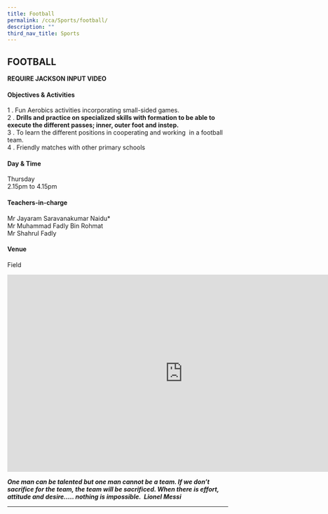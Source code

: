 ```yaml
---
title: Football
permalink: /cca/Sports/football/
description: ""
third_nav_title: Sports
---
```

## FOOTBALL

**REQUIRE JACKSON INPUT VIDEO**

#### Objectives &amp; Activities

1 \.  Fun Aerobics activities incorporating small-sided games.<br>
2 \.  **Drills and practice on specialized skills with formation to be able to execute the different passes; inner, outer foot&nbsp;and instep.**&nbsp;<br>
3 \.  To learn the different positions in cooperating and working &nbsp;in a football team.<br>
4 \.  Friendly matches with other primary schools

#### Day &amp; Time

Thursday<br>
2.15pm to 4.15pm

#### Teachers-in-charge

Mr Jayaram Saravanakumar Naidu\*<br>
Mr&nbsp;Muhammad Fadly Bin Rohmat<br>
Mr Shahrul Fadly

#### Venue

Field

<iframe allowfullscreen="true" height="450" width="800" frameborder="0" src="https://docs.google.com/presentation/d/e/2PACX-1vTSpg320Gmv4gWWBNNp1YDSkz4UJv1QYep9vkns_eCnOHCzCdlFGAUUuiuGRbWOx7TwN4CkyWwq7rR7/embed?start=false&amp;loop=false&amp;delayms=3000"></iframe>

**_One man can be talented but one man cannot be a team. If we don’t sacrifice for the team, the team will be sacrificed. When there is effort, attitude and desire….. nothing is impossible.&nbsp;&nbsp;Lionel Messi_**

--- 
